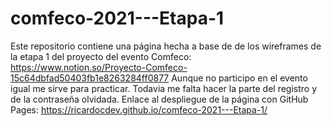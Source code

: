 # comfeco-2021---Etapa-1
Este repositorio contiene una página hecha a base de de los wireframes de la etapa 1 del proyecto del evento Comfeco: https://www.notion.so/Proyecto-Comfeco-15c64dbfad50403fb1e8263284ff0877
Aunque no participo en el evento igual me sirve para practicar.
Todavia me falta hacer la parte del registro y de la contraseña olvidada.
Enlace al despliegue de la página con GitHub Pages: https://ricardocdev.github.io/comfeco-2021---Etapa-1/

